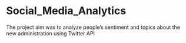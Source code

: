 # Social_Media_Analytics
The project aim was to analyze people’s sentiment and topics about the new administration using Twitter API
